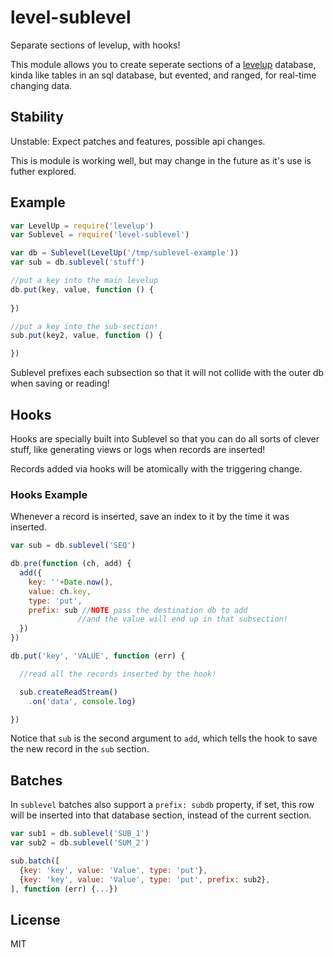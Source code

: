 # level-sublevel

Separate sections of levelup, with hooks!

This module allows you to create seperate sections of a
[levelup](https://github.com/rvagg/node-levelup) database,
kinda like tables in an sql database, but evented, and ranged,
for real-time changing data.

## Stability

Unstable: Expect patches and features, possible api changes.

This is module is working well, but may change in the future as it's use is futher explored.

## Example

``` js
var LevelUp = require('levelup')
var Sublevel = require('level-sublevel')

var db = Sublevel(LevelUp('/tmp/sublevel-example'))
var sub = db.sublevel('stuff')

//put a key into the main levelup
db.put(key, value, function () {
  
})

//put a key into the sub-section!
sub.put(key2, value, function () {

})
```

Sublevel prefixes each subsection so that it will not collide
with the outer db when saving or reading!

## Hooks

Hooks are specially built into Sublevel so that you can 
do all sorts of clever stuff, like generating views or
logs when records are inserted!

Records added via hooks will be atomically with the triggering change.

### Hooks Example

Whenever a record is inserted,
save an index to it by the time it was inserted.

``` js
var sub = db.sublevel('SEQ')

db.pre(function (ch, add) {
  add({
    key: ''+Date.now(), 
    value: ch.key, 
    type: 'put',
    prefix: sub //NOTE pass the destination db to add
               //and the value will end up in that subsection!
  })
})

db.put('key', 'VALUE', function (err) {

  //read all the records inserted by the hook!

  sub.createReadStream()
    .on('data', console.log)

})
```

Notice that `sub` is the second argument to `add`,
which tells the hook to save the new record in the `sub` section.

## Batches

In `sublevel` batches also support a `prefix: subdb` property,
if set, this row will be inserted into that database section,
instead of the current section.

``` js
var sub1 = db.sublevel('SUB_1')
var sub2 = db.sublevel('SUM_2')

sub.batch([
  {key: 'key', value: 'Value', type: 'put'},
  {key: 'key', value: 'Value', type: 'put', prefix: sub2},
], function (err) {...})
```

## License

MIT

